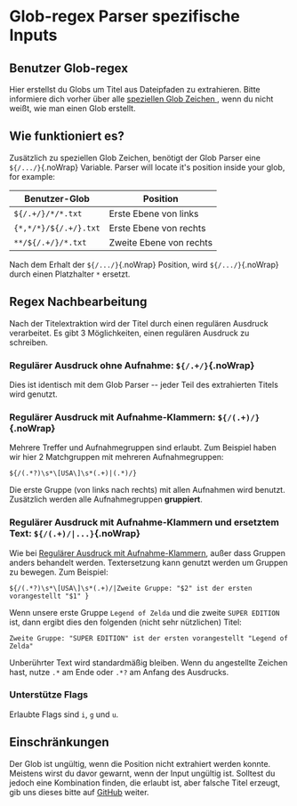 # Glob-regex Parser spezifische Inputs

## Benutzer Glob-regex

Hier erstellst du Globs um Titel aus Dateipfaden zu extrahieren. Bitte informiere dich vorher über alle [speziellen Glob Zeichen ](#special-glob-characters), wenn du nicht weißt, wie man einen Glob erstellt.

## Wie funktioniert es?

Zusätzlich zu speziellen Glob Zeichen, benötigt der Glob Parser eine `${/.../}`{.noWrap} Variable. Parser will locate it's position inside your glob, for example:

| Benutzer-Glob         | Position                |
| --------------------- | ----------------------- |
| `${/.+/}/*/*.txt`     | Erste Ebene von links   |
| `{*,*/*}/${/.+/}.txt` | Erste Ebene von rechts  |
| `**/${/.+/}/*.txt`    | Zweite Ebene von rechts |

Nach dem Erhalt der `${/.../}`{.noWrap} Position, wird `${/.../}`{.noWrap} durch einen Platzhalter `*` ersetzt.

## Regex Nachbearbeitung

Nach der Titelextraktion wird der Titel durch einen regulären Ausdruck verarbeitet. Es gibt 3 Möglichkeiten, einen regulären Ausdruck zu schreiben.

### Regulärer Ausdruck ohne Aufnahme: `${/.+/}`{.noWrap}

Dies ist identisch mit dem Glob Parser -- jeder Teil des extrahierten Titels wird genutzt.

### Regulärer Ausdruck mit Aufnahme-Klammern: `${/(.+)/}`{.noWrap}

Mehrere Treffer und Aufnahmegruppen sind erlaubt. Zum Beispiel haben wir hier 2 Matchgruppen mit mehreren Aufnahmegruppen:
```
${/(.*?)\s*\[USA\]\s*(.+)|(.*)/}
```
Die erste Gruppe (von links nach rechts) mit allen Aufnahmen wird benutzt. Zusätzlich werden alle Aufnahmegruppen **gruppiert**.

### Regulärer Ausdruck mit Aufnahme-Klammern und ersetztem Text: `${/(.+)/|...}`{.noWrap}

Wie bei [Regulärer Ausdruck mit Aufnahme-Klammern](#regular-expression-with-capture-brackets), außer dass Gruppen anders behandelt werden. Textersetzung kann genutzt werden um Gruppen zu bewegen. Zum Beispiel:
```
${/(.*?)\s*\[USA\]\s*(.+)/|Zweite Gruppe: "$2" ist der ersten vorangestellt "$1" }
```
Wenn unsere erste Gruppe `Legend of Zelda` und die zweite `SUPER EDITION` ist, dann ergibt dies den folgenden (nicht sehr nützlichen) Titel:

`Zweite Gruppe: "SUPER EDITION" ist der ersten vorangestellt "Legend of Zelda"`

Unberührter Text wird standardmäßig bleiben. Wenn du angestellte Zeichen hast, nutze `.*` am Ende oder `.*?` am Anfang des Ausdrucks.

### Unterstütze Flags

Erlaubte Flags sind `i`, `g` und `u`.

## Einschränkungen

Der Glob ist ungültig, wenn die Position nicht extrahiert werden konnte. Meistens wirst du davor gewarnt, wenn der Input ungültig ist. Solltest du jedoch eine Kombination finden, die erlaubt ist, aber falsche Titel erzeugt, gib uns dieses bitte auf [GitHub](https://github.com/FrogTheFrog/steam-rom-manager/issues) weiter.
